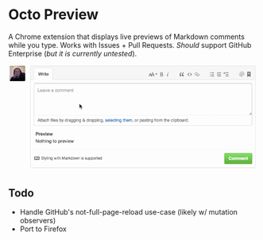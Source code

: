 # Octo Preview

A Chrome extension that displays live previews of Markdown comments while you type. Works with Issues + Pull Requests. *Should* support GitHub Enterprise (*but it is currently untested*).

![animated example](example.gif)

## Todo

- Handle GitHub's not-full-page-reload use-case (likely w/ mutation observers)
- Port to Firefox
